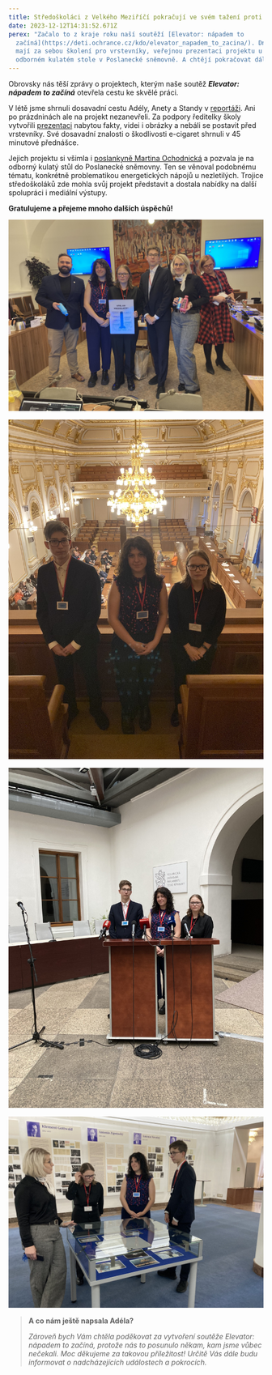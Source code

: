 ```yaml
---
title: Středoškoláci z Velkého Meziříčí pokračují ve svém tažení proti e-cigaretám
date: 2023-12-12T14:31:52.671Z
perex: "Začalo to z kraje roku naší soutěží [Elevator: nápadem to
  začíná](https://deti.ochrance.cz/kdo/elevator_napadem_to_zacina/). Dnes už
  mají za sebou školení pro vrstevníky, veřejnou prezentaci projektu u nás i na
  odborném kulatém stole v Poslanecké sněmovně. A chtějí pokračovat dál."
---
```

Obrovsky nás těší zprávy o projektech, kterým naše soutěž ***Elevator: nápadem to začíná*** otevřela cestu ke skvělé práci. 

V létě jsme shrnuli dosavadní cestu Adély, Anety a Standy v [reportáži](https://deti.ochrance.cz/aktualne/diky_nasi_soutezi_rozjeli_studenti_z_velkeho_mezirici_kampan_proti_e-cigaretam/). Ani po prázdninách ale na projekt nezanevřeli. Za podpory ředitelky školy vytvořili [prezentaci](https://drive.google.com/file/d/17e3YeQH2LQ6J9uOVagjkZeOFyOxGMmxt/view) nabytou fakty, videi i obrázky a nebáli se postavit před vrstevníky. Své dosavadní znalosti o škodlivosti e-cigaret shrnuli v 45 minutové přednášce.

Jejich projektu si všimla i [poslankyně Martina Ochodnická](https://www.facebook.com/lisova.starostka.ochodnicka.poslankyne/) a pozvala je na odborný kulatý stůl do Poslanecké sněmovny. Ten se věnoval podobnému tématu, konkrétně problematikou energetických nápojů u nezletilých. Trojice středoškoláků zde mohla svůj projekt představit a dostala nabídky na další spolupráci i mediální výstupy. 

**Gratulujeme a přejeme mnoho dalších úspěchů!**

![Studenti s paní poslankyní během kulatého stolu. ](microsoftteams-image_2_.png)

![Studenti na balkóně sněmovního sálu Poslanecké sněmovny.](microsoftteams-image_13_.png)

![Studenti u řečnického pultu v Poslanecké sněmovně](microsoftteams-image_14_.png)

![Studenti s paní poslankyní na prohlídce Poslanecké sněmovny](microsoftteams-image_16_.png)

> **A co nám ještě napsala Adéla?** 
>
> *Zároveň bych Vám chtěla poděkovat za vytvoření soutěže Elevator: nápadem to začíná, protože nás to posunulo někam, kam jsme vůbec nečekali. Moc děkujeme za takovou příležitost! Určitě Vás dále budu informovat o nadcházejících událostech a pokrocích.*